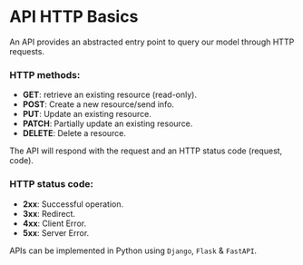 # API HTTP Basics

An API provides an abstracted entry point to query our model through HTTP requests.

### HTTP methods:
- **GET**: retrieve an existing resource (read-only).
- **POST**: Create a new resource/send info.
- **PUT**: Update an existing resource.
- **PATCH**: Partially update an existing resource.
- **DELETE**: Delete a resource.

The API will respond with the request and an HTTP status code (request, code).

### HTTP status code:
- **2xx**: Successful operation.
- **3xx**: Redirect.
- **4xx**: Client Error.
- **5xx**: Server Error.

APIs can be implemented in Python using `Django`, `Flask` & `FastAPI`.